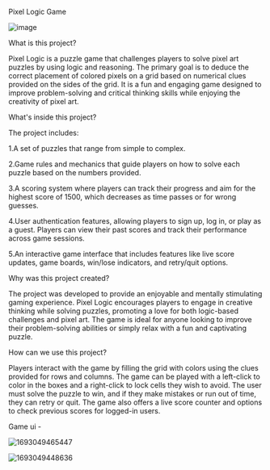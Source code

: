 Pixel Logic Game

![image](https://github.com/user-attachments/assets/1061ae92-813a-4e1a-86ff-adadee2d8e8d)

What is this project? 

Pixel Logic is a puzzle game that challenges players to solve pixel art puzzles by using logic and reasoning. The primary goal is to deduce the correct placement of colored pixels on a grid based on numerical clues provided on the sides of the grid. It is a fun and engaging game designed to improve problem-solving and critical thinking skills while enjoying the creativity of pixel art.

What's inside this project? 

The project includes:

1.A set of puzzles that range from simple to complex.

2.Game rules and mechanics that guide players on how to solve each puzzle based on the numbers provided.

3.A scoring system where players can track their progress and aim for the highest score of 1500, which decreases as time passes or for wrong guesses.

4.User authentication features, allowing players to sign up, log in, or play as a guest. Players can view their past scores and track their performance across game sessions.

5.An interactive game interface that includes features like live score updates, game boards, win/lose indicators, and retry/quit options.

Why was this project created?

The project was developed to provide an enjoyable and mentally stimulating gaming experience. Pixel Logic encourages players to engage in creative thinking while solving puzzles, promoting a love for both logic-based challenges and pixel art. The game is ideal for anyone looking to improve their problem-solving abilities or simply relax with a fun and captivating puzzle.

How can we use this project? 

Players interact with the game by filling the grid with colors using the clues provided for rows and columns. The game can be played with a left-click to color in the boxes and a right-click to lock cells they wish to avoid. The user must solve the puzzle to win, and if they make mistakes or run out of time, they can retry or quit. The game also offers a live score counter and options to check previous scores for logged-in users.

Game ui -

![1693049465447](https://github.com/user-attachments/assets/9ab5f5b7-2d52-4134-b12a-cc932ad0385d)









![1693049448636](https://github.com/user-attachments/assets/475b8ffb-61db-4d03-99a4-1fce77a9fe7d)



